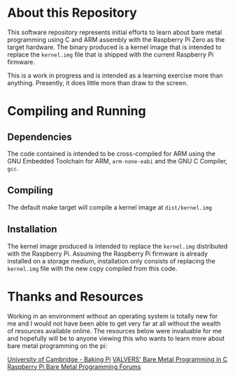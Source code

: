 # About this Repository

This software repository represents initial efforts to learn about bare metal 
programming using C and ARM assembly with the Raspberry Pi Zero as the target
hardware. The binary produced is a kernel image that is intended to replace the
`kernel.img` file that is shipped with the current Raspberry Pi firmware.

This is a work in progress and is intended as a learning exercise more than
anything. Presently, it does little more than draw to the screen.

# Compiling and Running 

## Dependencies 

The code contained is intended to be cross-compiled for ARM using the GNU
Embedded Toolchain for ARM, `arm-none-eabi` and the GNU C Compiler, `gcc`.

## Compiling

The default make target will compile a kernel image at `dist/kernel.img` 

## Installation 

The kernel image produced is intended to replace the `kernel.img` distributed
with the Raspberry Pi. Assuming the Raspberry Pi firmware is already installed
on a storage medium, installation only consists of replacing the `kernel.img`
file with the new copy compiled from this code.

# Thanks and Resources

Working in an environment without an operating system is totally new for me and
I would not have been able to get very far at all without the wealth of resources
available online. The resources below were invaluable for me and hopefully will be
to anyone viewing this who wants to learn more about bare metal programming on the pi:

[University of Cambridge - Baking Pi](https://www.cl.cam.ac.uk/projects/raspberrypi/tutorials/os/index.html)
[VALVERS' Bare Metal Programming in C](http://www.valvers.com/open-software/raspberry-pi/step01-bare-metal-programming-in-cpt1/)
[Raspberry Pi Bare Metal Programming Forums](https://www.raspberrypi.org/forums/viewforum.php?f=72)
